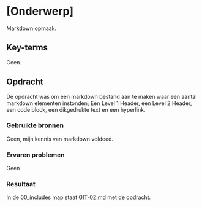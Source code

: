 # [Onderwerp]
Markdown opmaak.

## Key-terms
Geen.

## Opdracht
De opdracht was om een markdown bestand aan te maken waar een aantal markdown elementen instonden; Een Level 1 Header, een Level 2 Header, een code block, een dikgedrukte text en een hyperlink.

### Gebruikte bronnen
Geen, mijn kennis van markdown voldeed.

### Ervaren problemen
Geen

### Resultaat
In de 00_includes map staat [GIT-02.md](/00_includes/GIT-02.md) met de opdracht.
